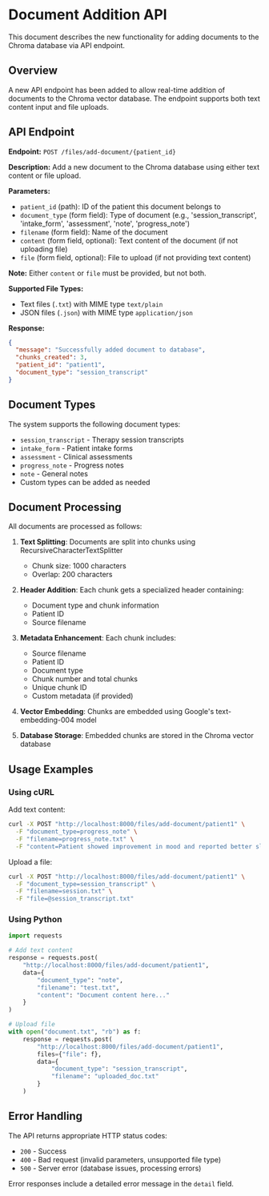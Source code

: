 # Document Addition API

This document describes the new functionality for adding documents to the Chroma database via API endpoint.

## Overview

A new API endpoint has been added to allow real-time addition of documents to the Chroma vector database. The endpoint supports both text content input and file uploads.

## API Endpoint

**Endpoint:** `POST /files/add-document/{patient_id}`

**Description:** Add a new document to the Chroma database using either text content or file upload.

**Parameters:**
- `patient_id` (path): ID of the patient this document belongs to
- `document_type` (form field): Type of document (e.g., 'session_transcript', 'intake_form', 'assessment', 'note', 'progress_note')
- `filename` (form field): Name of the document
- `content` (form field, optional): Text content of the document (if not uploading file)
- `file` (form field, optional): File to upload (if not providing text content)

**Note:** Either `content` or `file` must be provided, but not both.

**Supported File Types:**
- Text files (`.txt`) with MIME type `text/plain`
- JSON files (`.json`) with MIME type `application/json`

**Response:**
```json
{
  "message": "Successfully added document to database",
  "chunks_created": 3,
  "patient_id": "patient1",
  "document_type": "session_transcript"
}
```

## Document Types

The system supports the following document types:

- `session_transcript` - Therapy session transcripts
- `intake_form` - Patient intake forms
- `assessment` - Clinical assessments
- `progress_note` - Progress notes
- `note` - General notes
- Custom types can be added as needed

## Document Processing

All documents are processed as follows:

1. **Text Splitting**: Documents are split into chunks using RecursiveCharacterTextSplitter
   - Chunk size: 1000 characters
   - Overlap: 200 characters

2. **Header Addition**: Each chunk gets a specialized header containing:
   - Document type and chunk information
   - Patient ID
   - Source filename

3. **Metadata Enhancement**: Each chunk includes:
   - Source filename
   - Patient ID
   - Document type
   - Chunk number and total chunks
   - Unique chunk ID
   - Custom metadata (if provided)

4. **Vector Embedding**: Chunks are embedded using Google's text-embedding-004 model

5. **Database Storage**: Embedded chunks are stored in the Chroma vector database

## Usage Examples

### Using cURL

Add text content:
```bash
curl -X POST "http://localhost:8000/files/add-document/patient1" \
  -F "document_type=progress_note" \
  -F "filename=progress_note.txt" \
  -F "content=Patient showed improvement in mood and reported better sleep quality."
```

Upload a file:
```bash
curl -X POST "http://localhost:8000/files/add-document/patient1" \
  -F "document_type=session_transcript" \
  -F "filename=session.txt" \
  -F "file=@session_transcript.txt"
```

### Using Python

```python
import requests

# Add text content
response = requests.post(
    "http://localhost:8000/files/add-document/patient1",
    data={
        "document_type": "note",
        "filename": "test.txt",
        "content": "Document content here..."
    }
)

# Upload file
with open("document.txt", "rb") as f:
    response = requests.post(
        "http://localhost:8000/files/add-document/patient1",
        files={"file": f},
        data={
            "document_type": "session_transcript",
            "filename": "uploaded_doc.txt"
        }
    )
```

## Error Handling

The API returns appropriate HTTP status codes:

- `200` - Success
- `400` - Bad request (invalid parameters, unsupported file type)
- `500` - Server error (database issues, processing errors)

Error responses include a detailed error message in the `detail` field.
